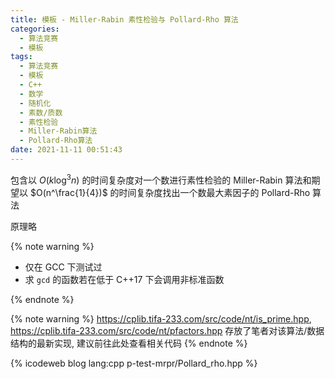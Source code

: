 ```yaml
---
title: 模板 - Miller-Rabin 素性检验与 Pollard-Rho 算法
categories:
  - 算法竞赛
  - 模板
tags:
  - 算法竞赛
  - 模板
  - C++
  - 数学
  - 随机化
  - 素数/质数
  - 素性检验
  - Miller-Rabin算法
  - Pollard-Rho算法
date: 2021-11-11 00:51:43
---
```


包含以 $O(k\log^3n)$ 的时间复杂度对一个数进行素性检验的 Miller-Rabin 算法和期望以 $O(n^\frac{1}{4})$ 的时间复杂度找出一个数最大素因子的 Pollard-Rho 算法

原理略

{% note warning %}

- 仅在 GCC 下测试过
- 求 `gcd` 的函数若在低于 C++17 下会调用非标准函数

{% endnote %}

{% note warning %}
<https://cplib.tifa-233.com/src/code/nt/is_prime.hpp>, <https://cplib.tifa-233.com/src/code/nt/pfactors.hpp> 存放了笔者对该算法/数据结构的最新实现, 建议前往此处查看相关代码
{% endnote %}

<!-- more -->

{% icodeweb blog lang:cpp p-test-mrpr/Pollard_rho.hpp %}
